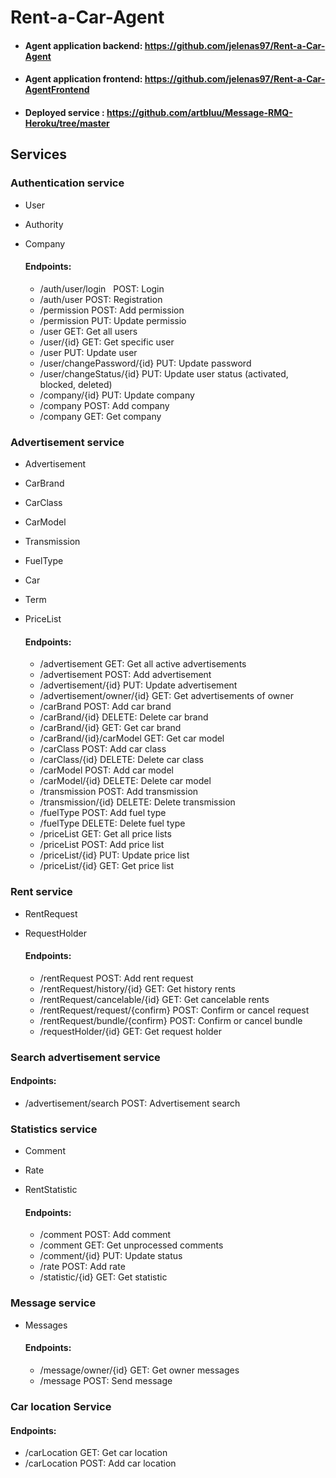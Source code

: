 # Rent-a-Car-Agent

  - #### Agent application backend: https://github.com/jelenas97/Rent-a-Car-Agent    
  - #### Agent application frontend: https://github.com/jelenas97/Rent-a-Car-AgentFrontend
  - #### Deployed service : https://github.com/artbluu/Message-RMQ-Heroku/tree/master

## Services


### Authentication service

  - User
  - Authority
  - Company
  
    #### Endpoints:
    
      - /auth/user/login  &nbsp; POST: Login
      - /auth/user    POST: Registration
      - /permission  POST: Add permission
      - /permission        PUT: Update permissio
      - /user              GET: Get all users
      - /user/{id}            GET: Get specific user
      - /user                 PUT: Update user
      - /user/changePassword/{id}  PUT: Update password
      - /user/changeStatus/{id}    PUT: Update user status (activated, blocked, deleted) 
      - /company/{id}  PUT: Update company
      - /company  POST: Add company
      - /company  GET: Get company
      

### Advertisement service
    
  - Advertisement
  - CarBrand
  - CarClass
  - CarModel
  - Transmission
  - FuelType
  - Car
  - Term
  - PriceList
  
     #### Endpoints:
     
      - /advertisement GET: Get all active advertisements
      - /advertisement POST: Add advertisement
      - /advertisement/{id} PUT: Update advertisement
      - /advertisement/owner/{id} GET: Get advertisements of owner 
      - /carBrand POST: Add car brand
      - /carBrand/{id} DELETE: Delete car brand
      - /carBrand/{id} GET: Get car brand
      - /carBrand/{id}/carModel GET: Get car model
      - /carClass POST: Add car class
      - /carClass/{id} DELETE: Delete car class
      - /carModel POST: Add car model
      - /carModel/{id} DELETE: Delete car model
      - /transmission POST: Add transmission
      - /transmission/{id}  DELETE: Delete transmission
      - /fuelType POST: Add fuel type
      - /fuelType  DELETE: Delete fuel type
      - /priceList GET: Get all price lists
      - /priceList POST: Add price list
      - /priceList/{id} PUT: Update price list
      - /priceList/{id} GET: Get price list


### Rent service

  - RentRequest
  - RequestHolder
  
    #### Endpoints:
    
      - /rentRequest POST: Add rent request
      - /rentRequest/history/{id} GET: Get history rents
      - /rentRequest/cancelable/{id} GET: Get cancelable rents
      - /rentRequest/request/{confirm} POST: Confirm or cancel request
      - /rentRequest/bundle/{confirm} POST: Confirm or cancel bundle
      - /requestHolder/{id} GET: Get request holder
      
  
### Search advertisement service
  
   #### Endpoints:
   - /advertisement/search POST: Advertisement search

### Statistics service

  - Comment
  - Rate
  - RentStatistic
  
     #### Endpoints:
     - /comment POST: Add comment
     - /comment GET: Get unprocessed comments
     - /comment/{id} PUT: Update status
     - /rate POST: Add rate
     - /statistic/{id} GET: Get statistic


### Message service

  - Messages
  
     #### Endpoints:
      - /message/owner/{id} GET: Get owner messages
      - /message POST: Send message
 
 
### Car location Service

   #### Endpoints:
   - /carLocation GET: Get car location
   - /carLocation POST: Add car location
